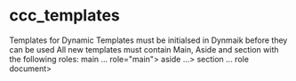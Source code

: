 # ccc_templates
Templates for Dynamic
Templates must be initialsed in Dynmaik before they can be used
All new templates must contain Main, Aside and section with the following roles:
  main ... role="main">
  aside ...>
    section ... role document>
